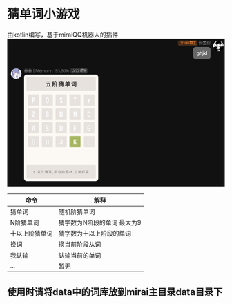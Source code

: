 # 猜单词小游戏

由kotlin编写，基于miraiQQ机器人的插件
![img.png](image/img.png)

| 命令      | 解释              |
|---------|-----------------|
| 猜单词     | 随机阶猜单词          |
| N阶猜单词   | 猜字数为N阶段的单词 最大为9 |
| 十以上阶猜单词 | 猜字数为十以上阶段的单词    |
| 换词      | 换当前阶段从词         |
| 我认输     | 认输当前的单词         |
| ...     | 暂无              |

## 使用时请将data中的词库放到mirai主目录data目录下